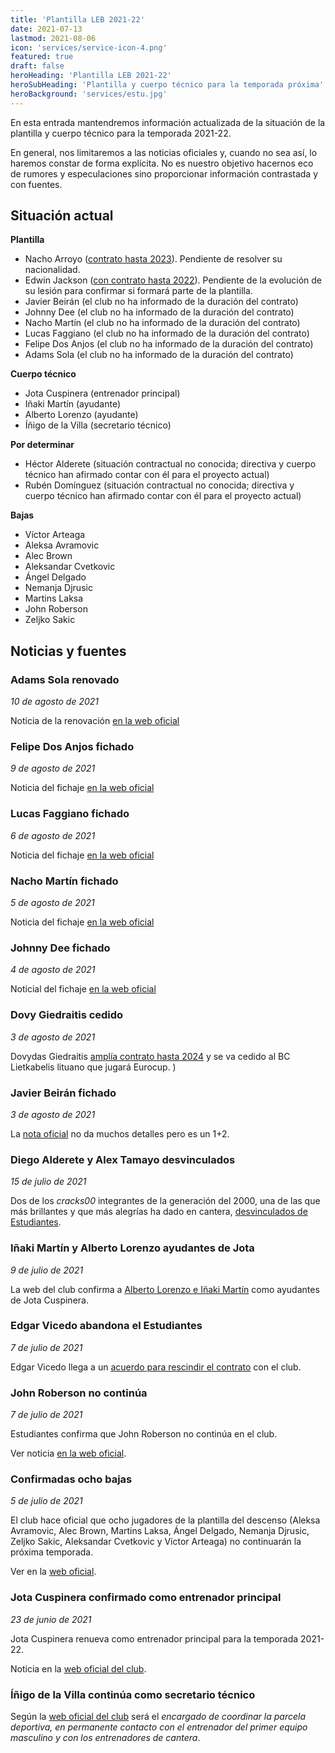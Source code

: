 ```yaml
---
title: 'Plantilla LEB 2021-22'
date: 2021-07-13
lastmod: 2021-08-06
icon: 'services/service-icon-4.png'
featured: true
draft: false
heroHeading: 'Plantilla LEB 2021-22'
heroSubHeading: 'Plantilla y cuerpo técnico para la temporada próxima'
heroBackground: 'services/estu.jpg'
---
```


En esta entrada mantendremos información actualizada de la situación de la plantilla y cuerpo técnico para la temporada 2021-22.

En general, nos limitaremos a las noticias oficiales y, cuando no sea así, lo haremos constar de forma explícita. No es nuestro objetivo hacernos eco de rumores y especulaciones sino proporcionar información contrastada y con fuentes.

## Situación actual

**Plantilla**

- Nacho Arroyo ([contrato hasta 2023](https://www.movistarestudiantes.com/masculino/nacho-arroyo-renueva-con-movistar-estudiantes-hasta-2023/)). Pendiente de resolver su nacionalidad.
- Edwin Jackson ([con contrato hasta 2022](https://www.movistarestudiantes.com/masculino/edwin-jackson-im-back/)). Pendiente de la evolución de su lesión para confirmar si formará parte de la plantilla.
- Javier Beirán (el club no ha informado de la duración del contrato)
- Johnny Dee (el club no ha informado de la duración del contrato)
- Nacho Martín (el club no ha informado de la duración del contrato)
- Lucas Faggiano (el club no ha informado de la duración del contrato)
- Felipe Dos Anjos (el club no ha informado de la duración del contrato)
- Adams Sola (el club no ha informado de la duración del contrato)

**Cuerpo técnico**

- Jota Cuspinera (entrenador principal)
- Iñaki Martín (ayudante)
- Alberto Lorenzo (ayudante)
- Íñigo de la Villa (secretario técnico)

**Por determinar**

- Héctor Alderete (situación contractual no conocida; directiva y cuerpo técnico han afirmado contar con él para el proyecto actual)
- Rubén Domínguez (situación contractual no conocida; directiva y cuerpo técnico han afirmado contar con él para el proyecto actual)

**Bajas**

- Víctor Arteaga
- Aleksa Avramovic
- Alec Brown
- Aleksandar Cvetkovic
- Ángel Delgado
- Nemanja Djrusic
- Martins Laksa
- John Roberson
- Zeljko Sakic

## Noticias y fuentes

### Adams Sola renovado

*10 de agosto de 2021*

Noticia de la renovación [en la web oficial](https://www.movistarestudiantes.com/leb-oro/altas-bajas/adams-sola-joven-veterano-para-el-reto-de-la-leb-oro/)


### Felipe Dos Anjos fichado

*9 de agosto de 2021*

Noticia del fichaje [en la web oficial](https://www.movistarestudiantes.com/leb-oro/felipe-dos-anjos-centimetros-para-movistar-estudiantes/)

### Lucas Faggiano fichado

*6 de agosto de 2021*

Noticia del fichaje [en la web oficial](https://www.movistarestudiantes.com/leb-oro/lucas-faggiano-nuevo-base-para-movistar-estudiantes/)

### Nacho Martín fichado

*5 de agosto de 2021*

Noticia del fichaje [en la web oficial](https://www.movistarestudiantes.com/leb-oro/nacho-martin-experiencia-leb-oro-y-conocimiento-del-club/)

### Johnny Dee fichado

*4 de agosto de 2021*

Noticial del fichaje [en la web oficial](https://www.movistarestudiantes.com/leb-oro/johnny-dee-una-metralleta-para-el-perimetro/)

### Dovy Giedraitis cedido

*3 de agosto de 2021*

Dovydas Giedraitis [amplía contrato hasta 2024](https://www.movistarestudiantes.com/leb-oro/giedraitis-ampliacion-de-contrato-y-cesion/) y se va cedido al BC Lietkabelis lituano que jugará Eurocup.
)

### Javier Beirán fichado

*3 de agosto de 2021*

La [nota oficial](https://www.movistarestudiantes.com/leb-oro/javi-beiran-acepta-el-reto-de-movistar-estudiantes-en-leb-oro/) no da muchos detalles pero es un 1+2.

### Diego Alderete y Alex Tamayo desvinculados

*15 de julio de 2021*

Dos de los *cracks00* integrantes de la generación del 2000, una de las que más brillantes y que más alegrías ha dado en cantera, [desvinculados de Estudiantes](https://www.movistarestudiantes.com/la-cantera/diego-alderete-y-alex-tamayo-gracias-por-todo/).

### Iñaki Martín y Alberto Lorenzo ayudantes de Jota

*9 de julio de 2021*

La web del club confirma a [Alberto Lorenzo e Iñaki Martín](https://www.movistarestudiantes.com/masculino/alberto-lorenzo-e-inaki-martin-ayudantes-de-jota-cuspinera/) como ayudantes de Jota Cuspinera.


### Edgar Vicedo abandona el Estudiantes

*7 de julio de 2021*

Edgar Vicedo llega a un [acuerdo para rescindir el contrato](https://www.movistarestudiantes.com/masculino/gracias-y-hasta-pronto-edgar/) con el club.

### John Roberson no continúa

*7 de julio de 2021*

Estudiantes confirma que John Roberson no continúa en el club.

Ver noticia [en la web oficial](https://www.movistarestudiantes.com/masculino/altas-bajas/john-roberson-no-continua-gracias-y-suerte/).

### Confirmadas ocho bajas

*5 de julio de 2021*

El club hace oficial que ocho jugadores de la plantilla del descenso (Aleksa Avramovic, Alec Brown, Martins Laksa, Ángel Delgado, Nemanja Djrusic, Zeljko Sakic, Aleksandar Cvetkovic y Víctor Arteaga) no continuarán la próxima temporada.

Ver en la [web oficial](https://www.movistarestudiantes.com/masculino/gracias-y-suerte/).

### Jota Cuspinera confirmado como entrenador principal

*23 de junio de 2021*

Jota Cuspinera renueva como entrenador principal para la temporada 2021-22.

Noticia en la [web oficial del club](https://www.movistarestudiantes.com/masculino/altas-bajas/jota-cuspinera-sera-el-entrenador-de-movistar-estudiantes/).

### Íñigo de la Villa continúa como secretario técnico

Según la [web oficial del club](https://www.movistarestudiantes.com/masculino/inigo-de-la-villa-seguira-como-secretario-tecnico-de-movistar-estudiantes/) será el *encargado de coordinar la parcela deportiva, en permanente contacto con el entrenador del primer equipo masculino y con los entrenadores de cantera*.